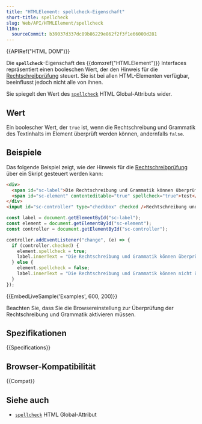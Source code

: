 ```yaml
---
title: "HTMLElement: spellcheck-Eigenschaft"
short-title: spellcheck
slug: Web/API/HTMLElement/spellcheck
l10n:
  sourceCommit: b39037d337dc89b86229e862f2f3f1e66000d281
---
```


{{APIRef("HTML DOM")}}

Die **`spellcheck`**-Eigenschaft des {{domxref("HTMLElement")}} Interfaces repräsentiert einen booleschen Wert, der den Hinweis für die [Rechtschreibprüfung](/de/docs/Web/HTML/Global_attributes/spellcheck) steuert. Sie ist bei allen HTML-Elementen verfügbar, beeinflusst jedoch nicht alle von ihnen.

Sie spiegelt den Wert des [`spellcheck`](/de/docs/Web/HTML/Global_attributes/spellcheck) HTML Global-Attributs wider.

## Wert

Ein boolescher Wert, der `true` ist, wenn die Rechtschreibung und Grammatik des Textinhalts im Element überprüft werden können, andernfalls `false`.

## Beispiele

Das folgende Beispiel zeigt, wie der Hinweis für die [Rechtschreibprüfung](/de/docs/Web/HTML/Global_attributes/spellcheck) über ein Skript gesteuert werden kann:

```html
<div>
  <span id="sc-label">Die Rechtschreibung und Grammatik können überprüft werden: </span>
  <span id="sc-element" contenteditable="true" spellcheck="true">test</span>
</div>
<input id="sc-controller" type="checkbox" checked />Rechtschreibung und Grammatik aktivieren
```

```js
const label = document.getElementById("sc-label");
const element = document.getElementById("sc-element");
const controller = document.getElementById("sc-controller");

controller.addEventListener("change", (e) => {
  if (controller.checked) {
    element.spellcheck = true;
    label.innerText = "Die Rechtschreibung und Grammatik können überprüft werden: ";
  } else {
    element.spellcheck = false;
    label.innerText = "Die Rechtschreibung und Grammatik können nicht überprüft werden: ";
  }
});
```

{{EmbedLiveSample('Examples', 600, 200)}}

Beachten Sie, dass Sie die Browsereinstellung zur Überprüfung der Rechtschreibung und Grammatik aktivieren müssen.

## Spezifikationen

{{Specifications}}

## Browser-Kompatibilität

{{Compat}}

## Siehe auch

- [`spellcheck`](/de/docs/Web/HTML/Global_attributes#spellcheck) HTML Global-Attribut
